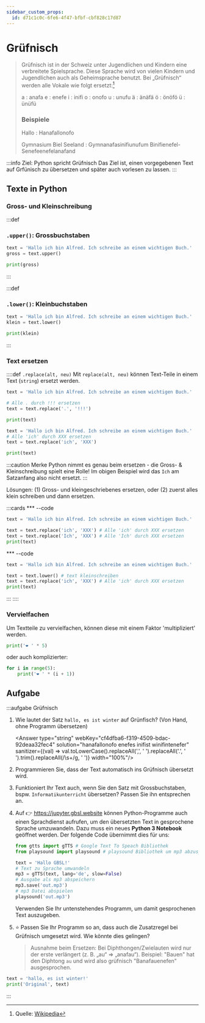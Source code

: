 ```yaml
---
sidebar_custom_props:
  id: d71c1c0c-6fe6-4f47-bfbf-cbf828c17d87
---
```

# Grüfnisch

<blockquote>

Grüfnisch ist in der Schweiz unter Jugendlichen und Kindern eine verbreitete Spielsprache. Diese Sprache wird von vielen Kindern und Jugendlichen auch als Geheimsprache benutzt. Bei „Grüfnisch“ werden alle Vokale wie folgt ersetzt:[^1]

a
: anafa
e
: enefe
i
: inifi
o
: onofo
u
: unufu
ä
: änäfä
ö
: önöfö
ü
: ünüfü


### Beispiele
Hallo
: Hanafallonofo

Gymnasium Biel Seeland
: Gymnanafasinifiunufum Binifienefel-Senefeenefelanafand


</blockquote>

:::info Ziel: Python spricht Grüfnisch
Das Ziel ist, einen vorgegebenen Text auf Grfünisch zu übersetzen und später auch vorlesen zu lassen.
:::

## Texte in Python


### Gross- und Kleinschreibung

:::def
### `.upper()`: Grossbuchstaben

```py live_py slim
text = 'Hallo ich bin Alfred. Ich schreibe an einem wichtigen Buch.'
gross = text.upper()

print(gross)
```
:::

:::def
### `.lower()`: Kleinbuchstaben
```py live_py slim
text = 'Hallo ich bin Alfred. Ich schreibe an einem wichtigen Buch.'
klein = text.lower()

print(klein)
```
:::

### Text ersetzen

::::def `.replace(alt, neu)`
Mit `replace(alt, neu)` können Text-Teile in einem Text (`string`) ersetzt werden.


```py live_py slim
text = 'Hallo ich bin Alfred. Ich schreibe an einem wichtigen Buch.'

# Alle . durch !!! ersetzen
text = text.replace('.', '!!!')

print(text)
```

```py live_py slim
text = 'Hallo ich bin Alfred. Ich schreibe an einem wichtigen Buch.'
# Alle 'ich' durch XXX ersetzen
text = text.replace('ich', 'XXX')

print(text)
```
:::caution Merke
Python nimmt es genau beim ersetzen - die Gross- & Kleinschreibung spielt eine Rolle! Im obigen Beispiel wird das `Ich` am Satzanfang also nicht ersetzt.
:::

Lösungen: (1) Gross- und kleingeschriebenes ersetzen, oder (2) zuerst alles klein schreiben und dann ersetzen.

:::cards 
*** --code
```py live_py slim
text = 'Hallo ich bin Alfred. Ich schreibe an einem wichtigen Buch.'

text = text.replace('ich', 'XXX') # Alle 'ich' durch XXX ersetzen
text = text.replace('Ich', 'XXX') # Alle 'Ich' durch XXX ersetzen
print(text)
```
*** --code
```py live_py slim
text = 'Hallo ich bin Alfred. Ich schreibe an einem wichtigen Buch.'

text = text.lower() # text kleinschreiben
text = text.replace('ich', 'XXX') # Alle 'ich' durch XXX ersetzen
print(text)
```
:::
::::


### Vervielfachen

Um Textteile zu vervielfachen, können diese mit einem Faktor 'multipliziert' werden.


```py live_py slim
print('❤️ ' * 5)
```

oder auch komplizierter:

```py live_py slim
for i in range(5):
    print('❤️ ' * (i + 1))
```

## Aufgabe

:::aufgabe Grüfnisch
<Answer type="state" webKey="7893e2f7-b498-48c3-83f5-0c629f5dd6e4" />

1. Wie lautet der Satz `hallo, es ist winter` auf Grünfisch? (Von Hand, ohne Programm übersetzen)

    <Answer type="string" webKey="cf4dfba6-f319-4509-bdac-92deaa32fec4" solution="hanafallonofo enefes inifist winifintenefer" sanitizer={(val) => val.toLowerCase().replaceAll(',', ' ').replaceAll('.', ' ').trim().replaceAll(/\s+/g, ' ')} width="100%"/>


2. Programmieren Sie, dass der Text automatisch ins Grüfnisch übersetzt wird.
3. Funktioniert Ihr Text auch, wenn Sie den Satz mit Grossbuchstaben, bspw. `Informatikunterricht` übersetzen? Passen Sie ihn entsprechen an.
4. Auf 👉 https://jupyter.gbsl.website können Python-Programme auch einen Sprachdienst aufrufen, um den übersetzten Text in gesprochene Sprache umzuwandeln. Dazu muss ein neues __Python 3 Notebook__ geöffnet werden. Der folgende Code übernimmt dies für uns:

    ```py
    from gtts import gTTS # Google Text To Speach Bibliothek
    from playsound import playsound # playsound Bibliothek um mp3 abzuspielen

    text = 'Hallo GBSL!'
    # Text zu Sprache umwandeln
    mp3 = gTTS(text, lang='de', slow=False)
    # Ausgabe als mp3 abspeichern
    mp3.save('out.mp3')
    # mp3 Datei abspielen
    playsound('out.mp3')
    ```

    Verwenden Sie Ihr untenstehendes Programm, um damit gesprochenen Text auszugeben.

5. ⭐ Passen Sie Ihr Programm so an, dass auch die Zusatzregel bei Grüfnisch umgesetzt wird. Wie könnte dies gelingen?
    > Ausnahme beim Ersetzen: Bei Diphthongen/Zwielauten wird nur der erste verlängert (z. B. „au“ ⇒ „anafau“).
    > Beispiel: "Bauen" hat den Diphtong `au` und wird also grüfnisch "Banafauenefen" ausgesprochen.



```py live_py id=00070a97-3898-46a6-88df-79c2cd28ad17 title=gruefnisch.py
text = 'hallo, es ist winter!'
print('Original', text)
```
:::

[^1]: Quelle: [Wikipedia](https://de.wikipedia.org/wiki/Spielsprache#Gr%C3%BCfnisch)
